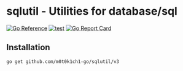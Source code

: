 # sqlutil - Utilities for database/sql

[![Go Reference](https://pkg.go.dev/badge/github.com/m0t0k1ch1-go/sqlutil.svg/v3)](https://pkg.go.dev/github.com/m0t0k1ch1-go/sqlutil/v3)
[![test](https://github.com/m0t0k1ch1-go/sqlutil/actions/workflows/test.yaml/badge.svg)](https://github.com/m0t0k1ch1-go/sqlutil/actions/workflows/test.yaml)
[![Go Report Card](https://goreportcard.com/badge/github.com/m0t0k1ch1-go/sqlutil/v3)](https://goreportcard.com/report/github.com/m0t0k1ch1-go/sqlutil/v3)

## Installation

```
go get github.com/m0t0k1ch1-go/sqlutil/v3
```
